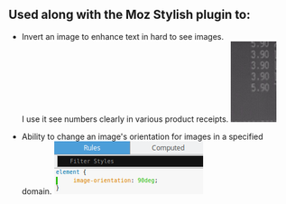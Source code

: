 
Used along with the Moz Stylish plugin to:
--- 
 * Invert an image to enhance text in hard to see images.  
   I use it see numbers clearly in various product receipts. 
	![invert sample](invert.png "invert")

 * Ability to change an image's orientation for images in a specified domain.
        ![orientation sample ](img_orientation_loc.png "img_orientation" )
